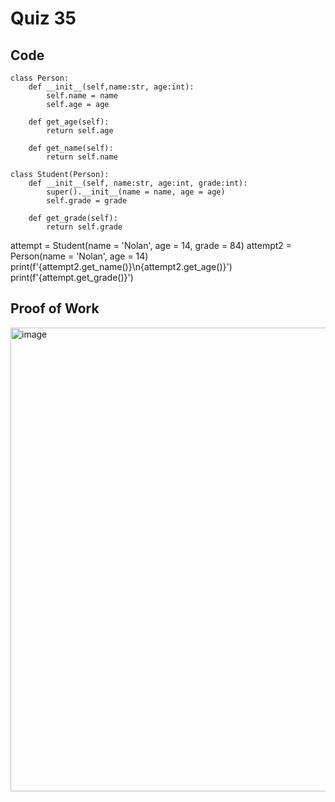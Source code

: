 # Quiz 35

## Code
```
class Person:
    def __init__(self,name:str, age:int):
        self.name = name
        self.age = age

    def get_age(self):
        return self.age

    def get_name(self):
        return self.name

class Student(Person):
    def __init__(self, name:str, age:int, grade:int):
        super().__init__(name = name, age = age)
        self.grade = grade

    def get_grade(self):
        return self.grade
```

attempt = Student(name = 'Nolan', age = 14, grade = 84)
attempt2 = Person(name = 'Nolan', age = 14)
print(f'{attempt2.get_name()}\n{attempt2.get_age()}')
print(f'{attempt.get_grade()}')
## Proof of Work
<img width="742" alt="image" src="https://github.com/user-attachments/assets/8d03392f-c1c0-47cd-bcaa-c9dfec409f3a" />
